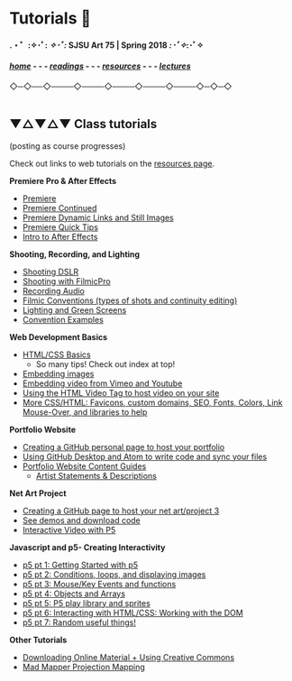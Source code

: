 
# Tutorials 📝

#### .・゜:✧･ﾟ: *✧･ﾟ:* SJSU Art 75 | Spring 2018 *:･ﾟ✧*:･ﾟ✧

#### ***[home](..) - - - [readings](../readings) - - - [resources](/resources) - - - [lectures](/..lectures)***
 ◇─◇──◇────◇────◇────◇────◇────◇─◇─◇
 <br> <br>

## ▼△▼△▼ Class tutorials

(posting as course progresses)

Check out links to web tutorials on the [resources page](../resources).


**Premiere Pro & After Effects**
* [Premiere](tuts/01_Premiere)
* [Premiere Continued](tuts/01b_PremiereContinued)
* [Premiere Dynamic Links and Still Images](tuts/01c_PremiereDynamicLinks)
* [Premiere Quick Tips](tuts/01d_PremiereQuickTips)
* [Intro to After Effects](tuts/01e_afterEffects)

**Shooting, Recording, and Lighting**
* [Shooting DSLR](tuts/02a_shootingDSLR)
* [Shooting with FilmicPro](tuts/02b_shootingFilmicPro)
* [Recording Audio](tuts/02c_recordingAudio)
* [Filmic Conventions (types of shots and continuity editing)](tuts/02d_filmicConventions)
* [Lighting and Green Screens](tuts/02f_lightingAndGreenScreen)
* [Convention Examples](tuts/02e_ConventionExamples)

**Web Development Basics**
* [HTML/CSS Basics](tuts/03a_introToInternet)
  * So many tips! Check out index at top!
* [Embedding images](tuts/03f_embeddingImages)
* [Embedding video from Vimeo and Youtube](tuts/03g_embeddingVideo_vimeoYouTube)
* [Using the HTML Video Tag to host video on your site](tuts/03h_HTML5-video-tag)
* [More CSS/HTML: Favicons, custom domains, SEO, Fonts, Colors, Link Mouse-Over, and libraries to help](tuts/03d_moreHTMLCSS)


**Portfolio Website**
* [Creating a GitHub personal page to host your portfolio](tuts/03a_gitHubPageSetup)
* [Using GitHub Desktop and Atom to write code and sync your files](tuts/03b_gitHubDesktop-atom)
* [Portfolio Website Content Guides](tuts/03e_WebPortfolio_Content)
  * [Artist Statements & Descriptions](https://github.com/art75/SJSU-art75/tree/master/tutorials/tuts/03e_WebPortfolio_Content#artist-statements)

**Net Art Project**
* [Creating a GitHub page to host your net art/project 3](tuts/04a_netArt_repositorySetup)
* [See demos and download code](https://art75.github.io/)
* [Interactive Video with P5](tuts/05h_interactiveVideoWithP5)

**Javascript and p5- Creating Interactivity**
* [p5 pt 1: Getting Started with p5](tuts/05a_p5_1_gettingStarted)
* [p5 pt 2: Conditions, loops, and displaying images](tuts/05b_p5_2_conditionals-loops-images)
* [p5 pt 3: Mouse/Key Events and functions](tuts/05c_p5_3_eventsAndFunctions)
* [p5 pt 4: Objects and Arrays](tuts/05d_p5_4_objectsAndArrays)
* [p5 pt 5: P5 play library and sprites](tuts/05e_p5_5_p5Play-sprites)
* [p5 pt 6: Interacting with HTML/CSS: Working with the DOM](tuts/05f_p5_6_workingWithDOM)
* [p5 pt 7: Random useful things!](tuts/05g_p5_7_randomUsefulThings)

**Other Tutorials**
* [Downloading Online Material + Using Creative Commons](tuts/Creative_Commons)
* [Mad Mapper Projection Mapping](tuts/MadMapper)
